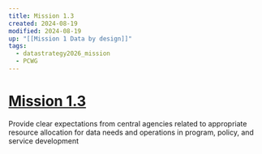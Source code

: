 ```yaml
---
title: Mission 1.3
created: 2024-08-19
modified: 2024-08-19
up: "[[Mission 1 Data by design]]"
tags:
  - datastrategy2026_mission
  - PCWG
---
```

# [Mission 1.3](Mission%201.3.md)
Provide clear expectations from central agencies related to appropriate resource allocation for data needs and operations in program, policy, and service development



